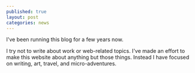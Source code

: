 ```yaml
---
published: true
layout: post
categories: news
---
```


I've been running this blog for a few years now.

I try not to write about work or web-related topics. I've made an effort to make this website about anything but those things. Instead I have focused on writing, art, travel, and micro-adventures.